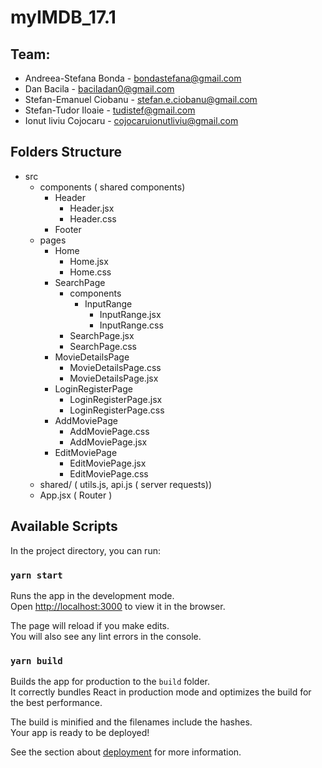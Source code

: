 # myIMDB_17.1

## Team:

- Andreea-Stefana Bonda - bondastefana@gmail.com
- Dan Bacila - baciladan0@gmail.com
- Stefan-Emanuel Ciobanu - stefan.e.ciobanu@gmail.com
- Stefan-Tudor Iloaie - tudistef@gmail.com
- Ionut liviu Cojocaru - cojocaruionutliviu@gmail.com

## Folders Structure

- src
    - components ( shared components)
      - Header
        - Header.jsx 
        - Header.css
      - Footer
    - pages
      - Home
        - Home.jsx
        - Home.css
      - SearchPage
        - components
          - InputRange
            - InputRange.jsx
            - InputRange.css
        - SearchPage.jsx
        - SearchPage.css
      - MovieDetailsPage
        - MovieDetailsPage.css
        - MovieDetailsPage.jsx
      - LoginRegisterPage
        - LoginRegisterPage.jsx
        - LoginRegisterPage.css
      - AddMoviePage
        - AddMoviePage.css
        - AddMoviePage.jsx
      - EditMoviePage
        - EditMoviePage.jsx
        - EditMoviePage.css
    - shared/ ( utils.js, api.js ( server requests))
    - App.jsx ( Router )


## Available Scripts

In the project directory, you can run:

### `yarn start`

Runs the app in the development mode.\
Open [http://localhost:3000](http://localhost:3000) to view it in the browser.

The page will reload if you make edits.\
You will also see any lint errors in the console.
### `yarn build`

Builds the app for production to the `build` folder.\
It correctly bundles React in production mode and optimizes the build for the best performance.

The build is minified and the filenames include the hashes.\
Your app is ready to be deployed!

See the section about [deployment](https://facebook.github.io/create-react-app/docs/deployment) for more information.

